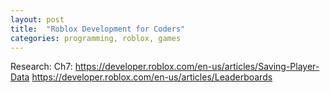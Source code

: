 ```yaml
---
layout: post
title:  "Roblox Development for Coders"
categories: programming, roblox, games
---
```


Research:
Ch7:
https://developer.roblox.com/en-us/articles/Saving-Player-Data
https://developer.roblox.com/en-us/articles/Leaderboards